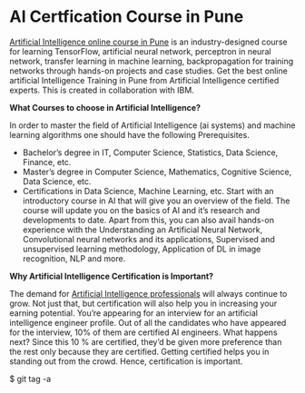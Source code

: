 # AI Certfication Course in Pune

[Artificial Intelligence online course in Pune](https://intellipaat.com/artificial-intelligence-course-pune/) is an industry-designed course for learning TensorFlow, artificial neural network, perceptron in neural network, transfer learning in machine learning, backpropagation for training networks through hands-on projects and case studies. Get the best online artificial Intelligence Training in Pune from Artificial Intelligence certified experts. This is created in collaboration with IBM.

**What Courses to choose in Artificial Intelligence?**

In order to master the field of Artificial Intelligence (ai systems) and machine learning algorithms one should have the following Prerequisites.
* Bachelor’s degree in IT, Computer Science, Statistics, Data Science, Finance, etc.
* Master’s degree in Computer Science, Mathematics, Cognitive Science, Data Science, etc.
* Certifications in Data Science, Machine Learning, etc.
Start with an introductory course in AI that will give you an overview of the field. The course will update you on the basics of AI and it’s research and developments to date. Apart from this, you can also avail hands-on experience with the Understanding an Artificial Neural Network, Convolutional neural networks and its applications, Supervised and unsupervised learning methodology, Application of DL in image recognition, NLP and more.

**Why Artificial Intelligence Certification is Important?**

The demand for [Artificial Intelligence professionals](https://www.springboard.com/blog/5-careers-in-artificial-intelligence/) will always continue to grow. Not just that, but certification will also help you in increasing your earning potential.
You’re appearing for an interview for an artificial intelligence engineer profile. Out of all the candidates who have appeared for the interview, 10% of them are certified AI engineers. What happens next? Since this 10 % are certified, they’d be given more preference than the rest only because they are certified.
Getting certified helps you in standing out from the crowd. Hence, certification is important.

$ git tag -a <Artificial Intelligence>
